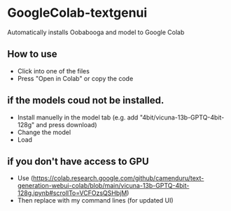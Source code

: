 # GoogleColab-textgenui
Automatically installs Oobabooga and model to Google Colab

## How to use
- Click into one of the files
- Press "Open in Colab" or copy the code

## if the models coud not be installed. 
- Install manuelly in the model tab (e.g. add "4bit/vicuna-13b-GPTQ-4bit-128g" and press download)
- Change the model
- Load


## if you don't have access to GPU
- Use (https://colab.research.google.com/github/camenduru/text-generation-webui-colab/blob/main/vicuna-13b-GPTQ-4bit-128g.ipynb#scrollTo=VCFOzsQSHbjM) 
- Then replace with my command lines (for updated UI)
